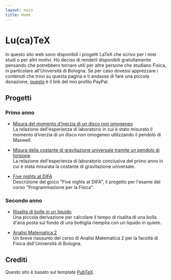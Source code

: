 ```yaml
---
layout: main
title: Home
---
```


# Lu(ca)TeX

In questo sito web sono disponibili i progetti LaTeX che scrivo per i miei studi o per altri motivi. Ho deciso di renderli disponibili gratuitamente pensando che potrebbero tornare utili per altre persone che studiano Fisica, in particolare all'Università di Bologna. Se per caso dovessi apprezzare i contenuti che trovi su questa pagina e ti andasse di fare una piccola donazione, [questo](https://paypal.me/lucazoppetti) è il link del mio profilo PayPal.

## Progetti

### Primo anno

-   [Misura del momento d’inerzia di un disco non omogeneo](https://luckeedev.github.io/LuTeX/maxwell.pdf)  
    La relazione dell'esperienza di laboratorio in cui è stato misurato il momento d'inerzia di un disco non omogeneo utilizzando il pendolo di Maxwell.

-   [Misura della costante di gravitazione universale tramite un pendolo di torsione](https://luckeedev.github.io/LuTeX/cavendish.pdf)  
    La relazione dell'esperienza di laboratorio conclusiva del primo anno in cui è stata misurata la costante di gravitazione universale.

-   [Five nights at DIFA](https://luckeedev.github.io/LuTeX/fnad.pdf)  
    Descrizione del gioco "Five nights at DIFA", il progetto per l'esame del corso "Programmazione per la Fisica".

### Secondo anno

-   [Risalita di bolle in un liquido](https://luckeedev.github.io/LuTeX/bubbles.pdf)  
    Una piccola derivazione per calcolare il tempo di risalita di una bolla d'aria posta sul fondo di una bottiglia riempita con un liquido in quiete.

-   [Analisi Matematica 2](https://luckeedev.github.io/LuTeX/analysis_2.pdf)  
    Un breve riassunto del corso di Analisi Matematica 2 per la facoltà di Fisica dell'Università di Bologna.

## Crediti

Questo sito è basato sul template [PubTeX](https://github.com/jonhue/pubtex).
